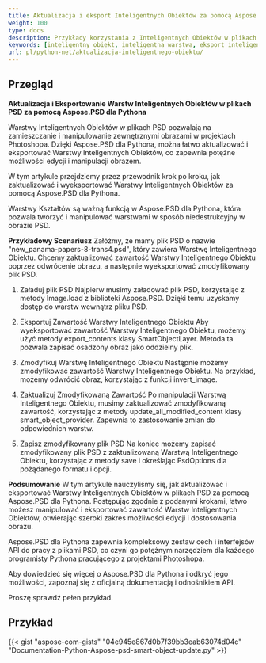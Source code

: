 ```yaml
---
title: Aktualizacja i eksport Inteligentnych Obiektów za pomocą Aspose.PSD dla Pythona
weight: 100
type: docs
description: Przykłady korzystania z Inteligentnych Obiektów w plikach PSD
keywords: [inteligentny obiekt, inteligentna warstwa, eksport inteligentnego obiektu, eksport inteligentnej warstwy, aktualizacja inteligentnego obiektu, aktualizacja inteligentnej warstwy, psd api, python, przykład kodu]
url: pl/python-net/aktualizacja-inteligentnego-obiektu/
---
```


## **Przegląd**


**Aktualizacja i Eksportowanie Warstw Inteligentnych Obiektów w plikach PSD za pomocą Aspose.PSD dla Pythona**

Warstwy Inteligentnych Obiektów w plikach PSD pozwalają na zamieszczanie i manipulowanie zewnętrznymi obrazami w projektach Photoshopa. Dzięki Aspose.PSD dla Pythona, można łatwo aktualizować i eksportować Warstwy Inteligentnych Obiektów, co zapewnia potężne możliwości edycji i manipulacji obrazem.

W tym artykule przejdziemy przez przewodnik krok po kroku, jak zaktualizować i wyeksportować Warstwy Inteligentnych Obiektów za pomocą Aspose.PSD dla Pythona.

Warstwy Kształtów są ważną funkcją w Aspose.PSD dla Pythona, która pozwala tworzyć i manipulować warstwami w sposób niedestrukcyjny w obrazie PSD.

**Przykładowy Scenariusz**
Załóżmy, że mamy plik PSD o nazwie "new_panama-papers-8-trans4.psd", który zawiera Warstwę Inteligentnego Obiektu. Chcemy zaktualizować zawartość Warstwy Inteligentnego Obiektu poprzez odwrócenie obrazu, a następnie wyeksportować zmodyfikowany plik PSD.

1. Załaduj plik PSD
Najpierw musimy załadować plik PSD, korzystając z metody Image.load z biblioteki Aspose.PSD. Dzięki temu uzyskamy dostęp do warstw wewnątrz pliku PSD.

2. Eksportuj Zawartość Warstwy Inteligentnego Obiektu
Aby wyeksportować zawartość Warstwy Inteligentnego Obiektu, możemy użyć metody export_contents klasy SmartObjectLayer. Metoda ta pozwala zapisać osadzony obraz jako oddzielny plik.

3. Zmodyfikuj Warstwę Inteligentnego Obiektu
Następnie możemy zmodyfikować zawartość Warstwy Inteligentnego Obiektu. Na przykład, możemy odwrócić obraz, korzystając z funkcji invert_image.

4. Zaktualizuj Zmodyfikowaną Zawartość
Po manipulacji Warstwą Inteligentnego Obiektu, musimy zaktualizować zmodyfikowaną zawartość, korzystając z metody update_all_modified_content klasy smart_object_provider. Zapewnia to zastosowanie zmian do odpowiednich warstw.

5. Zapisz zmodyfikowany plik PSD
Na koniec możemy zapisać zmodyfikowany plik PSD z zaktualizowaną Warstwą Inteligentnego Obiektu, korzystając z metody save i określając PsdOptions dla pożądanego formatu i opcji.

**Podsumowanie**
W tym artykule nauczyliśmy się, jak aktualizować i eksportować Warstwy Inteligentnych Obiektów w plikach PSD za pomocą Aspose.PSD dla Pythona. Postępując zgodnie z podanymi krokami, łatwo możesz manipulować i eksportować zawartość Warstw Inteligentnych Obiektów, otwierając szeroki zakres możliwości edycji i dostosowania obrazu.

Aspose.PSD dla Pythona zapewnia kompleksowy zestaw cech i interfejsów API do pracy z plikami PSD, co czyni go potężnym narzędziem dla każdego programisty Pythona pracującego z projektami Photoshopa.

Aby dowiedzieć się więcej o Aspose.PSD dla Pythona i odkryć jego możliwości, zapoznaj się z oficjalną dokumentacją i odnośnikiem API.

Proszę sprawdź pełen przykład.

## **Przykład**
{{< gist "aspose-com-gists" "04e945e867d0b7f39bb3eab63074d04c" "Documentation-Python-Aspose-psd-smart-object-update.py" >}}
